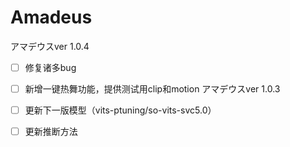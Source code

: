 # Amadeus
アマデウスver 1.0.4
 - [ ] 修复诸多bug
 - [ ] 新增一键热舞功能，提供测试用clip和motion
アマデウスver 1.0.3

 - [ ] 更新下一版模型（vits-ptuning/so-vits-svc5.0）
 - [ ] 更新推断方法
